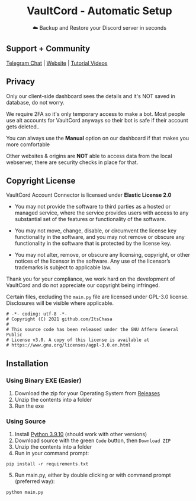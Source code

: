 <div align="center">
    <h1>VaultCord - Automatic Setup</h1>
    <p>☁️ Backup and Restore your Discord server in seconds</p>
</div>

## Support + Community
[Telegram Chat](https://t.me/vaultcode) | [Website](https://vaultcord.com/) | [Tutorial Videos](https://youtube.com/@VaultCord)

## Privacy

Only our client-side dashboard sees the details and it's NOT saved in database, do not worry.

We require 2FA so it's only temporary access to make a bot.
Most people use alt accounts for VaultCord anyways so their bot is safe if their account gets deleted..

You can always use the **Manual** option on our dashboard if that makes you more comfortable

Other websites & origins are **NOT** able to access data from the local webserver, there are security checks in place for that.

## Copyright License

VaultCord Account Connector is licensed under **Elastic License 2.0**

* You may not provide the software to third parties as a hosted or managed
service, where the service provides users with access to any substantial set of
the features or functionality of the software.

* You may not move, change, disable, or circumvent the license key functionality
in the software, and you may not remove or obscure any functionality in the
software that is protected by the license key.

* You may not alter, remove, or obscure any licensing, copyright, or other notices
of the licensor in the software. Any use of the licensor’s trademarks is subject
to applicable law.

Thank you for your compliance, we work hard on the development of VaultCord and do not appreciate our copyright being infringed.


Certain files, excluding the `main.py` file are licensed under GPL-3.0 license. Disclosures will be visible where applicable.

```
# -*- coding: utf-8 -*-
# Copyright (C) 2021 github.com/ItsChasa
#
# This source code has been released under the GNU Affero General Public
# License v3.0. A copy of this license is available at
# https://www.gnu.org/licenses/agpl-3.0.en.html
```

## Installation
### Using Binary EXE (Easier)
1. Download the zip for your Operating System from [Releases](https://github.com/VaultCord/Account-Connector/releases)
2. Unzip the contents into a folder
3. Run the exe

### Using Source
1. Install [Python 3.9.10](https://www.python.org/downloads/release/python-3910/) (should work with other versions)
2. Download source with the green `Code` button, then `Download ZIP`
3. Unzip the contents into a folder
4. Run in your command prompt:
```
pip install -r requirements.txt
```
5. Run main.py, either by double clicking or with command prompt (preferred way):
```
python main.py
```
